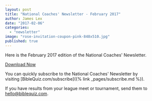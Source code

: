 ```yaml
---
layout: post
title: "National Coaches' Newsletter - February 2017"
author: James Lex
date: "2017-02-06"
categories: 
  - "newsletter"
image: "rose-invitation-coupon-pink-848x510.jpg"
published: true
---
```


Here is the February 2017 edition of the National Coaches' Newsletter.

<a href="{% link assets/2017/Feb-2017.pdf %}" class="button is-primary">Download Now</a>

You can quickly subscribe to the National Coaches' Newsletter by visiting [BibleQuiz.com/subscribe]({% link _pages/subscribe.md %}).

If you have results from your league meet or tournament, send them to [hello@biblequiz.com](mailto:hello@biblequiz.com).
